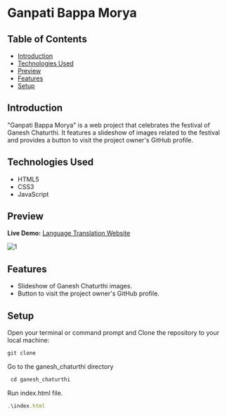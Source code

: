 # Ganpati Bappa Morya

## Table of Contents

- [Introduction](#introduction)
- [Technologies Used](#technologies-used)
- [Preview](#Preview)
- [Features](#features)
- [Setup](#Setup)

## Introduction

"Ganpati Bappa Morya" is a web project that celebrates the festival of Ganesh Chaturthi. It features a slideshow of images related to the festival and provides a button to visit the project owner's GitHub profile.

## Technologies Used

- HTML5
- CSS3
- JavaScript

## Preview
**Live Demo:** [Language Translation Website]()

![1](https://github.com/omkarsalunkheatp1211/ganesh_chaturthi-/assets/96873232/724ee73b-d76e-49c3-bc8d-622ab23c3710)


## Features

- Slideshow of Ganesh Chaturthi images.
- Button to visit the project owner's GitHub profile.

## Setup

Open your terminal or command prompt and Clone the repository to your local machine:
```javascript
git clone 
```
Go to the ganesh_chaturthi directory
```javascript
 cd ganesh_chaturthi
```
Run index.html file.
```javascript
.\index.html
```

